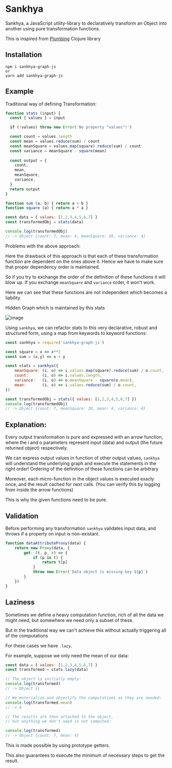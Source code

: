 # Sankhya
Sankhya, a JavaScript utility-library to declaratively transform an Object into another using pure transformation functions.

This is inspired from [Plumbing](https://github.com/plumatic/plumbing) Clojure library 

## Installation 

```
npm i sankhya-graph-js 
or 
yarn add sankhya-graph-js

```

## Example

Traditional way of defining Transformation:

```js
function stats (input) {
  const { values } = input

  if (!values) throw new Error('No property "values"!')

  const count = values.length
  const mean = values.reduce(sum) / count
  const meanSquare = values.map(square).reduce(sum) / count
  const variance = meanSquare - square(mean)
  
  const output = {
    count,
    mean,
    meanSquare,
    variance,
  }
  return output
}

function sum (a, b) { return a + b }
function square (a) { return a * a }

const data = { values: [1,2,3,4,5,6,7] }
const transformedObj = stats(data)

console.log(transformedObj)
// -> Object {count: 7, mean: 4, meanSquare: 20, variance: 4}


```

Problems with the above approach: 

Here the drawback of this approach is that each of these transformation function are dependent on the ones above it.
Hence we have to make sure that proper dependency order is maintained.
 
So if you try to exchange the order of the definition of these functions it will blow up.
If you exchange `meanSquare` and `variance` order, it won't work.
 
Here we can see that these functions are not independent which becomes a liability


Hidden Graph which is maintained by this stats 


![image](https://user-images.githubusercontent.com/42679346/151663228-6b684600-ed42-4386-abc0-6715c9fb87ba.png)


Using `sankhya`, we can refactor stats to this very declarative, robust and structured form, using a map from keywords to keyword functions:

```js 
const sankhya = require('sankhya-graph-js')

const square = x => x**2
const sum = (x,y) => x + y 

const stats = sankhya({
    meanSquare: (i, o) => i.values.map(square).reduce(sum) / o.count,
    count:      (i, o) => i.values.length,
    variance:   (i, o) => o.meanSquare - square(o.mean),
    mean:       (i, o) => i.values.reduce(sum) / o.count,
})

const transformedObj = stats({ values: [1,2,3,4,5,6,7] })
console.log(transformedObj)
// -> Object {count: 7, meanSquare: 20, mean: 4, variance: 4}

```

## Explanation: 


Every output transformation is pure and expressed with an arrow function, where the i and o parameters represent input (data) and output (the future returned object) respectively.

We can express output values in function of other output values, `sankhya` will understand the underlying graph and execute the statements in the right order!
Ordering of the definition of these functions can be arbitrary 

Moreover, each micro-function in the object values is executed exacly once, and the result cached for next calls.
(You can verify this by logging from inside the arrow functions)

This is why the given functions need to be pure.


## Validation 


Before performing any transformation `sankhya` validates input data, and throws if a property on input is non-existant.

```js
function dataAttributeProxy(data) {
    return new Proxy(data, {
        get: (t, p, r) => {
            if (p in t) {
                return t[p]
            }
            throw new Error(`Data object is missing key ${p}`)
        }
    })
}

 ```

## Laziness 


Sometimes we define a heavy computation function, rich of all the data we might need, but somewhere we need only a subset of these.

But in the traditional way we can't achieve this without actually triggering all of the computations

For these cases we have `.lazy`. 

For example, suppose we only need the mean of our data:

```js 
const data = { values: [1,2,3,4,5,6,7] }
const transformed = stats.lazy(data)

// The object is initially empty:
console.log(transformed)
// -> Object {}

// We materialize and objectify the computations as they are needed:
console.log(transformed.mean)
// -> 4

// The results are then attached to the object,
// but anything we don't need is not computed:

console.log(transformed)
// -> Object {count: 7, mean: 4}

``` 

This is made possible by using prototype getters.

This also guarantees to execute the minimum of necessary steps to get the result.



